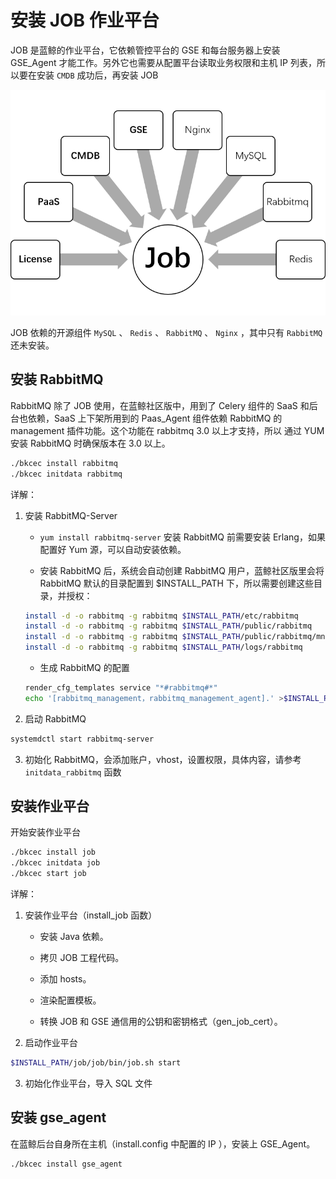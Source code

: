 # 安装 JOB 作业平台

JOB 是蓝鲸的作业平台，它依赖管控平台的 GSE 和每台服务器上安装 GSE_Agent 才能工作。另外它也需要从配置平台读取业务权限和主机 IP 列表，所以要在安装 `CMDB` 成功后，再安装 JOB

![JOB依赖简图](../../assets/job_depends.png)

JOB 依赖的开源组件 `MySQL` 、 `Redis` 、 `RabbitMQ` 、 `Nginx` ，其中只有 `RabbitMQ` 还未安装。

## 安装 RabbitMQ

RabbitMQ 除了 JOB 使用，在蓝鲸社区版中，用到了 Celery 组件的 SaaS 和后台也依赖，SaaS 上下架所用到的 Paas_Agent 组件依赖 RabbitMQ 的 management 插件功能。这个功能在 rabbitmq 3.0 以上才支持，所以 通过 YUM 安装 RabbitMQ 时确保版本在 3.0 以上。

```bash
./bkcec install rabbitmq
./bkcec initdata rabbitmq
```

详解：

1. 安装 RabbitMQ-Server
    - `yum install rabbitmq-server` 安装 RabbitMQ 前需要安装 Erlang，如果配置好 Yum 源，可以自动安装依赖。

    - 安装 RabbitMQ 后，系统会自动创建 RabbitMQ 用户，蓝鲸社区版里会将 RabbitMQ 默认的目录配置到 $INSTALL_PATH 下，所以需要创建这些目录，并授权：

    ```bash
    install -d -o rabbitmq -g rabbitmq $INSTALL_PATH/etc/rabbitmq
    install -d -o rabbitmq -g rabbitmq $INSTALL_PATH/public/rabbitmq
    install -d -o rabbitmq -g rabbitmq $INSTALL_PATH/public/rabbitmq/mnesia
    install -d -o rabbitmq -g rabbitmq $INSTALL_PATH/logs/rabbitmq
    ```

    - 生成 RabbitMQ 的配置

    ```bash
    render_cfg_templates service "*#rabbitmq#*"
    echo '[rabbitmq_management，rabbitmq_management_agent].' >$INSTALL_PATH/etc/rabbitmq/enabled_plugins
    ```

2. 启动 RabbitMQ

  ```bash
  systemdctl start rabbitmq-server
  ```

3. 初始化 RabbitMQ，会添加账户，vhost，设置权限，具体内容，请参考 `initdata_rabbitmq` 函数

## 安装作业平台

开始安装作业平台

```bash
./bkcec install job
./bkcec initdata job
./bkcec start job
```

详解：

1. 安装作业平台（install_job 函数）

    - 安装 Java 依赖。

    - 拷贝 JOB 工程代码。

    - 添加 hosts。

    - 渲染配置模板。

    - 转换 JOB 和 GSE 通信用的公钥和密钥格式（gen_job_cert）。

2. 启动作业平台

  ```bash
  $INSTALL_PATH/job/job/bin/job.sh start
  ```

3. 初始化作业平台，导入 SQL 文件

## 安装 gse_agent

在蓝鲸后台自身所在主机（install.config 中配置的 IP ），安装上 GSE_Agent。

```bash
./bkcec install gse_agent
```
